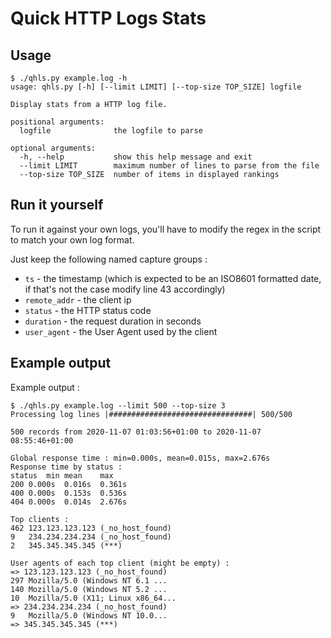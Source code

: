# Quick HTTP Logs Stats

## Usage

```
$ ./qhls.py example.log -h
usage: qhls.py [-h] [--limit LIMIT] [--top-size TOP_SIZE] logfile

Display stats from a HTTP log file.

positional arguments:
  logfile              the logfile to parse

optional arguments:
  -h, --help           show this help message and exit
  --limit LIMIT        maximum number of lines to parse from the file
  --top-size TOP_SIZE  number of items in displayed rankings
```

## Run it yourself

To run it against your own logs, you'll have to modify the regex in the script to match your own log format.

Just keep the following named capture groups :
* `ts` - the timestamp (which is expected to be an ISO8601 formatted date, if that's not the case modify line 43 accordingly)
* `remote_addr` - the client ip
* `status` - the HTTP status code
* `duration` - the request duration in seconds
* `user_agent` - the User Agent used by the client

## Example output

Example output :

```
$ ./qhls.py example.log --limit 500 --top-size 3
Processing log lines |################################| 500/500

500 records from 2020-11-07 01:03:56+01:00 to 2020-11-07 08:55:46+01:00

Global response time : min=0.000s, mean=0.015s, max=2.676s
Response time by status :
status  min mean    max
200 0.000s  0.016s  0.361s
400 0.000s  0.153s  0.536s
404 0.000s  0.014s  2.676s

Top clients :
462 123.123.123.123 (_no_host_found)
9   234.234.234.234 (_no_host_found)
2   345.345.345.345 (***)

User agents of each top client (might be empty) :
=> 123.123.123.123 (_no_host_found)
297 Mozilla/5.0 (Windows NT 6.1 ...
140 Mozilla/5.0 (Windows NT 5.2 ...
10  Mozilla/5.0 (X11; Linux x86_64...
=> 234.234.234.234 (_no_host_found)
9   Mozilla/5.0 (Windows NT 10.0...
=> 345.345.345.345 (***)
```

